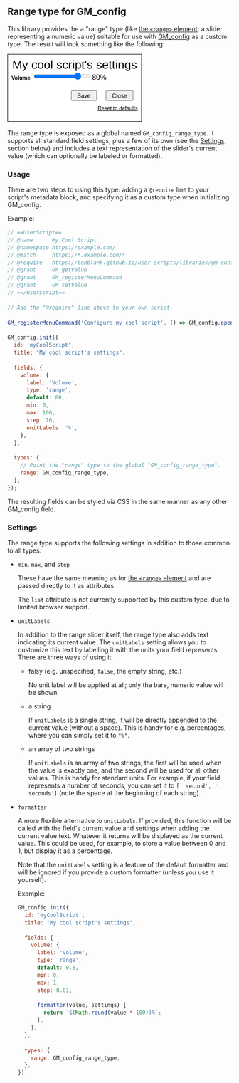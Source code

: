 ## Range type for GM_config

This library provides the a "range" type (like
[the `<range>` element][mdn-range]; a slider representing a numeric value)
suitable for use with [GM_config][gm-config] as a custom type. The result will
look something like the following:

![range type example](gm-config-range-type.screenshot.png)

The range type is exposed as a global named `GM_config_range_type`. It supports
all standard field settings, plus a few of its own (see the
[Settings](#settings) section below) and includes a text representation of the
slider's current value (which can optionally be labeled or formatted).

### Usage

There are two steps to using this type: adding a `@require` line to your
script's metadata block, and specifying it as a custom type when initializing
GM_config.

Example:

```javascript
// ==UserScript==
// @name      My Cool Script
// @namespace https://example.com/
// @match     https://*.example.com/*
// @require   https://benblank.github.io/user-scripts/libraries/gm-config-range-type.lib.js
// @grant     GM_getValue
// @grant     GM_registerMenuCommand
// @grant     GM_setValue
// ==/UserScript==

// Add the "@require" line above to your own script.

GM_registerMenuCommand('Configure my cool script', () => GM_config.open());

GM_config.init({
  id: 'myCoolScript',
  title: "My cool script's settings",

  fields: {
    volume: {
      label: 'Volume',
      type: 'range',
      default: 80,
      min: 0,
      max: 100,
      step: 10,
      unitLabels: '%',
    },
  },

  types: {
    // Point the "range" type to the global "GM_config_range_type".
    range: GM_config_range_type,
  },
});
```

The resulting fields can be styled via CSS in the same manner as any other
GM_config field.

### Settings

The range type supports the following settings in addition to those common to
all types:

- `min`, `max`, and `step`

  These have the same meaning as for [the `<range>` element][mdn-range] and are
  passed directly to it as attributes.

  The `list` attribute is not currently supported by this custom type, due to
  limited browser support.

- `unitLabels`

  In addition to the range slider itself, the range type also adds text
  indicating its current value. The `unitLabels` setting allows you to customize
  this text by labelling it with the units your field represents. There are
  three ways of using it:

  - falsy (e.g. unspecified, `false`, the empty string, etc.)

    No unit label will be applied at all; only the bare, numeric value will be
    shown.

  - a string

    If `unitLabels` is a single string, it will be directly appended to the
    current value (without a space). This is handy for e.g. percentages, where
    you can simply set it to `"%"`.

  - an array of two strings

    If `unitLabels` is an array of two strings, the first will be used when the
    value is exactly one, and the second will be used for all other values. This
    is handy for standard units. For example, if your field represents a number
    of seconds, you can set it to `[' second', ' seconds']` (note the space at
    the beginning of each string).

- `formatter`

  A more flexible alternative to `unitLabels`. If provided, this function will
  be called with the field's current value and settings when adding the current
  value text. Whatever it returns will be displayed as the current value. This
  could be used, for example, to store a value between 0 and 1, but display it
  as a percentage.

  Note that the `unitLabels` setting is a feature of the default formatter and
  will be ignored if you provide a custom formatter (unless you use it
  yourself).

  Example:

  ```js
  GM_config.init({
    id: 'myCoolScript',
    title: "My cool script's settings",

    fields: {
      volume: {
        label: 'Volume',
        type: 'range',
        default: 0.8,
        min: 0,
        max: 1,
        step: 0.01,

        formatter(value, settings) {
          return `${Math.round(value * 100)}%`;
        },
      },
    },

    types: {
      range: GM_config_range_type,
    },
  });
  ```

[gm-config]: https://github.com/sizzlemctwizzle/GM_config
[mdn-range]: https://developer.mozilla.org/en-US/docs/Web/HTML/Element/input/range
